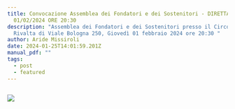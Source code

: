 ```yaml
---
title: Convocazione Assemblea dei Fondatori e dei Sostenitori - DIRETTA FACEBOOK
  01/02/2024 ORE 20:30
description: "Assemblea dei Fondatori e dei Sostenitori presso il Circolo
  Rivalta di Viale Bologna 250, Giovedì 01 febbraio 2024 ore 20:30 "
author: Aride Missiroli
date: 2024-01-25T14:01:59.201Z
manual_pdf: ""
tags:
  - post
  - featured
---
```

![]()

![](/static/img/img_4815.jpg)